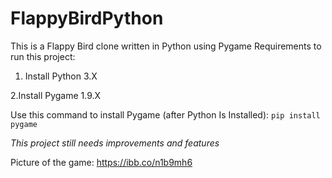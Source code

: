 # FlappyBirdPython
This is a Flappy Bird clone written in Python using Pygame
Requirements to run this project:

1. Install Python 3.X

2.Install Pygame 1.9.X

Use this command to install Pygame (after Python Is Installed):
```pip install pygame``` 

*This project still needs improvements and features*

Picture of the game: https://ibb.co/n1b9mh6
